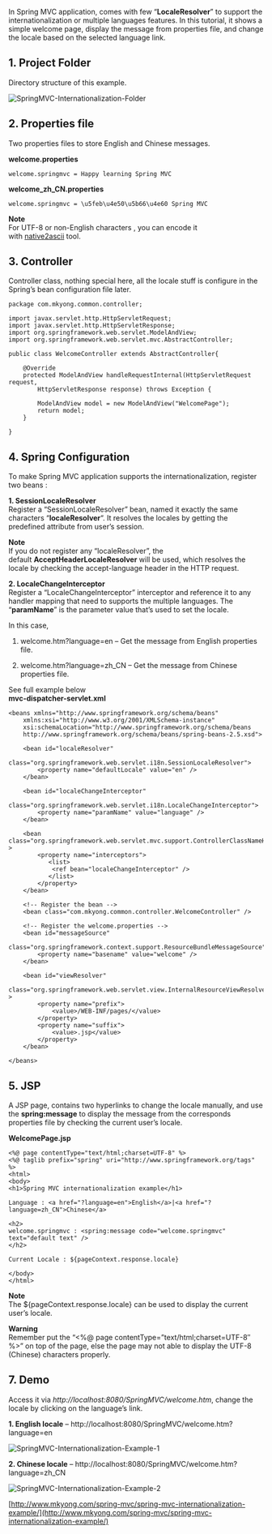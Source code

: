 In Spring MVC application, comes with few “**LocaleResolver**” to support the internationalization or multiple languages features. In this tutorial, it shows a simple welcome page, display the message from properties file, and change the locale based on the selected language link.

## 1\. Project Folder

Directory structure of this example.

![SpringMVC-Internationalization-Folder](http://www.mkyong.com/wp-content/uploads/2010/08/SpringMVC-Internationalization-Folder.jpg)

## 2\. Properties file

Two properties files to store English and Chinese messages.

**welcome.properties**

    welcome.springmvc = Happy learning Spring MVC

**welcome_zh_CN.properties**

    welcome.springmvc = \u5feb\u4e50\u5b66\u4e60 Spring MVC

**Note**  
For UTF-8 or non-English characters , you can encode it with [native2ascii](http://www.mkyong.com/java/java-convert-chinese-character-to-unicode-with-native2ascii/) tool.

## 3\. Controller

Controller class, nothing special here, all the locale stuff is configure in the Spring’s bean configuration file later.

    package com.mkyong.common.controller;

    import javax.servlet.http.HttpServletRequest;
    import javax.servlet.http.HttpServletResponse;
    import org.springframework.web.servlet.ModelAndView;
    import org.springframework.web.servlet.mvc.AbstractController;

    public class WelcomeController extends AbstractController{

    	@Override
    	protected ModelAndView handleRequestInternal(HttpServletRequest request,
    		HttpServletResponse response) throws Exception {

    		ModelAndView model = new ModelAndView("WelcomePage");
    		return model;
    	}

    }

## 4\. Spring Configuration

To make Spring MVC application supports the internationalization, register two beans :

**1\. SessionLocaleResolver**  
Register a “SessionLocaleResolver” bean, named it exactly the same characters “**localeResolver**“. It resolves the locales by getting the predefined attribute from user’s session.

**Note**  
If you do not register any “localeResolver”, the default **AcceptHeaderLocaleResolver** will be used, which resolves the locale by checking the accept-language header in the HTTP request.

**2\. LocaleChangeInterceptor**  
Register a “LocaleChangeInterceptor” interceptor and reference it to any handler mapping that need to supports the multiple languages. The “**paramName**” is the parameter value that’s used to set the locale.

In this case,

1.  welcome.htm?language=en – Get the message from English properties file.
2.  welcome.htm?language=zh_CN – Get the message from Chinese properties file.

    <bean id="localeChangeInterceptor"
    	class="org.springframework.web.servlet.i18n.LocaleChangeInterceptor">
    	<property name="paramName" value="language" />
    </bean>

    <bean class="org.springframework.web.servlet.mvc.support.ControllerClassNameHandlerMapping" >
    	<property name="interceptors">
    	   <list>
    		<ref bean="localeChangeInterceptor" />
    	    </list>
    	</property>
    </bean>

See full example below  
**mvc-dispatcher-servlet.xml**

    <beans xmlns="http://www.springframework.org/schema/beans"
    	xmlns:xsi="http://www.w3.org/2001/XMLSchema-instance"
    	xsi:schemaLocation="http://www.springframework.org/schema/beans
    	http://www.springframework.org/schema/beans/spring-beans-2.5.xsd">

    	<bean id="localeResolver"
    		class="org.springframework.web.servlet.i18n.SessionLocaleResolver">
    		<property name="defaultLocale" value="en" />
    	</bean>

    	<bean id="localeChangeInterceptor"
    		class="org.springframework.web.servlet.i18n.LocaleChangeInterceptor">
    		<property name="paramName" value="language" />
    	</bean>

    	<bean class="org.springframework.web.servlet.mvc.support.ControllerClassNameHandlerMapping" >
    		<property name="interceptors">
    		   <list>
    			<ref bean="localeChangeInterceptor" />
    		   </list>
    		</property>
    	</bean>

    	<!-- Register the bean -->
    	<bean class="com.mkyong.common.controller.WelcomeController" />

    	<!-- Register the welcome.properties -->
    	<bean id="messageSource"
    		class="org.springframework.context.support.ResourceBundleMessageSource">
    		<property name="basename" value="welcome" />
    	</bean>

    	<bean id="viewResolver"
        	class="org.springframework.web.servlet.view.InternalResourceViewResolver" >
            <property name="prefix">
                <value>/WEB-INF/pages/</value>
            </property>
            <property name="suffix">
                <value>.jsp</value>
            </property>
        </bean>

    </beans>

## 5\. JSP

A JSP page, contains two hyperlinks to change the locale manually, and use the **spring:message** to display the message from the corresponds properties file by checking the current user’s locale.

**WelcomePage.jsp**

    <%@ page contentType="text/html;charset=UTF-8" %>
    <%@ taglib prefix="spring" uri="http://www.springframework.org/tags" %>
    <html>
    <body>
    <h1>Spring MVC internationalization example</h1>

    Language : <a href="?language=en">English</a>|<a href="?language=zh_CN">Chinese</a>

    <h2>
    welcome.springmvc : <spring:message code="welcome.springmvc" text="default text" />
    </h2>

    Current Locale : ${pageContext.response.locale}

    </body>
    </html>

**Note**  
The ${pageContext.response.locale} can be used to display the current user’s locale.

**Warning**  
Remember put the “<%@ page contentType=”text/html;charset=UTF-8″ %>” on top of the page, else the page may not able to display the UTF-8 (Chinese) characters properly.

## 7\. Demo

Access it via _http://localhost:8080/SpringMVC/welcome.htm_, change the locale by clicking on the language’s link.

**1\. English locale** – http://localhost:8080/SpringMVC/welcome.htm?language=en

![SpringMVC-Internationalization-Example-1](http://www.mkyong.com/wp-content/uploads/2010/08/SpringMVC-Internationalization-Example-1.jpg)

**2\. Chinese locale** – http://localhost:8080/SpringMVC/welcome.htm?language=zh_CN

![SpringMVC-Internationalization-Example-2](http://www.mkyong.com/wp-content/uploads/2010/08/SpringMVC-Internationalization-Example-2.jpg)

[http://www.mkyong.com/spring-mvc/spring-mvc-internationalization-example/](http://www.mkyong.com/spring-mvc/spring-mvc-internationalization-example/)
